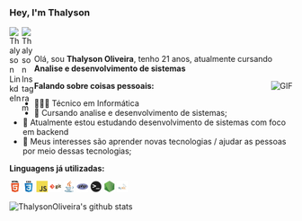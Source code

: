 ### Hey, I'm Thalyson

<a href="https://www.linkedin.com/in/thalyson-oliveira-4b5548167/">
  <img align="left" alt="Thalyson LinkdeIn" width="22px" src="https://cdn.jsdelivr.net/npm/simple-icons@v3/icons/linkedin.svg" />
</a>
<a href="https://www.instagram.com/thalysonoliveira150/">
  <img align="left" alt="Thalyson Instagram" width="22px" src="https://cdn.jsdelivr.net/npm/simple-icons@v3/icons/instagram.svg" />
</a>

<br />
<br />

Olá, sou **Thalyson Oliveira**, tenho 21 anos, atualmente cursando **Analise e desenvolvimento de sistemas**


  <img align="right" alt="GIF" src="https://media.giphy.com/media/M9gbBd9nbDrOTu1Mqx/giphy.gif" />

**Falando sobre coisas pessoais:**
- 👨🏽‍💻 Técnico em Informática
- 💼 Cursando analise e desenvolvimento de sistemas;
- 🌱 Atualmente estou estudando desenvolvimento de sistemas com foco em backend
- 🤔 Meus interesses são aprender novas tecnologias / ajudar as pessoas por meio dessas tecnologias;

**Linguagens já utilizadas:**  

<code><img height="20" src="https://raw.githubusercontent.com/github/explore/80688e429a7d4ef2fca1e82350fe8e3517d3494d/topics/html/html.png"></code>
<code><img height="20" src="https://raw.githubusercontent.com/github/explore/80688e429a7d4ef2fca1e82350fe8e3517d3494d/topics/css/css.png"></code>
<code><img height="20" src="https://raw.githubusercontent.com/github/explore/80688e429a7d4ef2fca1e82350fe8e3517d3494d/topics/javascript/javascript.png"></code>
<code><img height="20" src="https://raw.githubusercontent.com/github/explore/80688e429a7d4ef2fca1e82350fe8e3517d3494d/topics/git/git.png"></code>
<code><img height="20" src="https://raw.githubusercontent.com/github/explore/80688e429a7d4ef2fca1e82350fe8e3517d3494d/topics/java/java.png"></code>
<code><img height="20" src="https://raw.githubusercontent.com/github/explore/80688e429a7d4ef2fca1e82350fe8e3517d3494d/topics/php/php.png"></code>
<code><img height="20" src="https://raw.githubusercontent.com/github/explore/80688e429a7d4ef2fca1e82350fe8e3517d3494d/topics/terminal/terminal.png"></code>
<code><img height="20" src="https://raw.githubusercontent.com/github/explore/80688e429a7d4ef2fca1e82350fe8e3517d3494d/topics/nodejs/nodejs.png"></code>
<code><img height="20" src="https://raw.githubusercontent.com/github/explore/80688e429a7d4ef2fca1e82350fe8e3517d3494d/topics/mysql/mysql.png"></code>

![ThalysonOliveira's github stats](https://github-readme-stats.vercel.app/api?username=thalysonoliveira&show_icons=true&hide_border=true)
